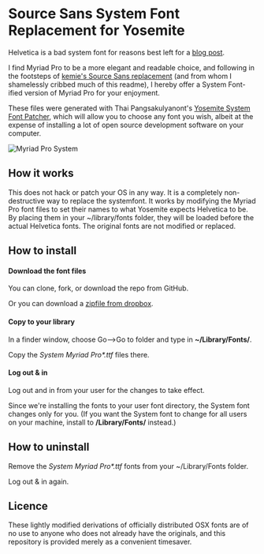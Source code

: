 # Source Sans System Font Replacement for Yosemite

Helvetica is a bad system font for reasons best left for a [blog post](https://smpuck.onepostwonder.com/2014/10/20/helvetica-really). 

I find Myriad Pro to be a more elegant and readable choice, and following in the footsteps of [kemie's Source Sans replacement](https://github.com/kemie/Source-Sans-Yosemite-System-Font-Replacement/blob/master/readme.md) (and from whom I shamelessly cribbed much of this readme), I hereby offer a System Font-ified version of Myriad Pro for your enjoyment.

These files were generated with Thai Pangsakulyanont's [Yosemite System Font Patcher](https://github.com/dtinth/YosemiteSystemFontPatcher), which will allow you to choose any font you wish, albeit at the expense of installing a lot of open source development software on your computer.


![Myriad Pro System](https://www.dropbox.com/s/rgx93t37rp8fjmv/Screen%20Shot%202014-11-08%20at%209.22.08%20AM.png?dl=1)

## How it works

This does not hack or patch your OS in any way. It is a completely non-destructive way to replace the systemfont. It works by modifying the Myriad Pro font files to set their names to what Yosemite expects Helvetica to be. By placing them in your ~/library/fonts folder, they will be loaded before the actual Helvetica fonts. The original fonts are not modified or replaced.

## How to install

#### Download the font files

You can clone, fork, or download the repo from GitHub. 

Or you can download a [zipfile from dropbox](https://www.dropbox.com/s/st2pyjo9lrb1d5k/SystemFontMyriadPro.zip?dl=1).

#### Copy to your library

In a finder window, choose Go-->Go to folder and type in **~/Library/Fonts/**. 

Copy the _System Myriad Pro\*.ttf_  files there.

#### Log out & in

Log out and in from your user for the changes to take effect. 

Since we're installing the fonts to your user font directory, the System font changes only for you. (If you want the System font to change for all users on your machine, install to **/Library/Fonts/** instead.)

## How to uninstall

Remove the _System Myriad Pro\*.ttf_ fonts from your ~/Library/Fonts folder. 

Log out & in again.

## Licence

These lightly modified derivations of officially distributed OSX fonts are of no use to anyone who does not already have the originals, and this repository is provided merely as a convenient timesaver.
